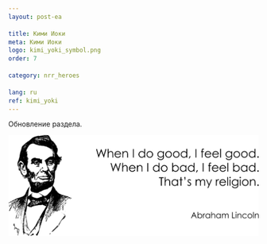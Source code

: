 ```yaml
---
layout: post-ea

title: Кими Иоки
meta: Кими Иоки
logo: kimi_yoki_symbol.png
order: 7

category: nrr_heroes

lang: ru
ref: kimi_yoki
---
```


Обновление раздела.

<a data-fancybox="gallery" href="/img/programming/Lincoln.png"><img src="/img/programming/Lincoln.png" alt=""></a>
